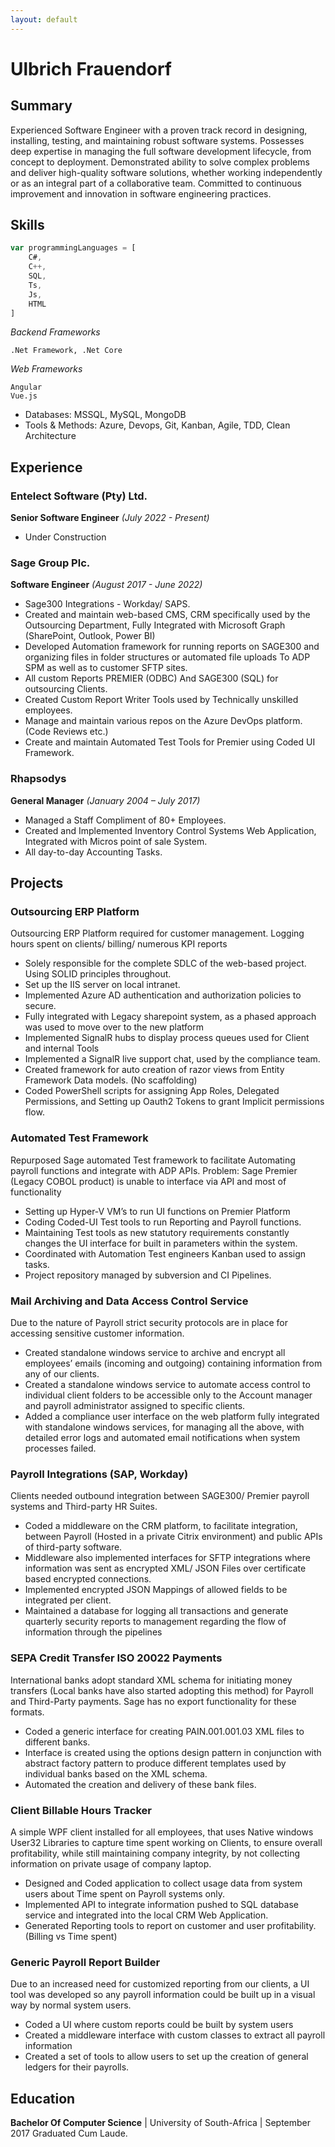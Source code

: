 ```yaml
---
layout: default
---
```


# Ulbrich Frauendorf

## Summary
Experienced Software Engineer with a proven track record in designing, installing, testing, and maintaining robust software systems. Possesses deep expertise in managing the full software development lifecycle, from concept to deployment. Demonstrated ability to solve complex problems and deliver high-quality software solutions, whether working independently or as an integral part of a collaborative team. Committed to continuous improvement and innovation in software engineering practices.

## Skills

```js
var programmingLanguages = [
    C#,
    C++,
    SQL,
    Ts,
    Js,
    HTML
]
```
*Backend Frameworks*
```
.Net Framework, .Net Core
```
*Web Frameworks*
```
Angular
Vue.js
```

- Databases: MSSQL, MySQL, MongoDB
- Tools & Methods: Azure, Devops, Git, Kanban, Agile, TDD, Clean Architecture

## Experience

### Entelect Software (Pty) Ltd. 
**Senior Software Engineer** _(July 2022 - Present)_
- Under Construction

### Sage Group Plc.
**Software Engineer** _(August 2017 - June 2022)_
- Sage300 Integrations - Workday/ SAPS.
- Created and maintain web-based CMS, CRM specifically used by the Outsourcing Department, Fully Integrated with Microsoft Graph (SharePoint, Outlook, Power BI)
- Developed Automation framework for running reports on SAGE300 and organizing files in folder structures or automated file uploads To ADP SPM as well as to customer SFTP sites.
- All custom Reports PREMIER (ODBC) And SAGE300 (SQL) for outsourcing Clients.
- Created Custom Report Writer Tools used by Technically unskilled employees.
- Manage and maintain various repos on the Azure DevOps platform. (Code Reviews etc.)
- Create and maintain Automated Test Tools for Premier using Coded UI Framework.

### Rhapsodys

**General Manager** _(January 2004 – July 2017)_
- Managed a Staff Compliment of 80+ Employees.
- Created and Implemented Inventory Control Systems Web Application, Integrated with Micros point of sale System.
- All day-to-day Accounting Tasks.


## Projects
### Outsourcing ERP Platform

Outsourcing ERP Platform required for customer management. Logging hours spent on clients/ billing/ numerous KPI reports
- Solely responsible for the complete SDLC of the web-based project. Using SOLID principles throughout.
-	Set up the IIS server on local intranet.
-	Implemented Azure AD authentication and authorization policies to secure.
-	Fully integrated with Legacy sharepoint system, as a phased approach was used to move over to the new platform
-	Implemented SignalR hubs to display process queues used for Client and internal Tools
-	Implemented a SignalR live support chat, used by the compliance team.
-	Created framework for auto creation of razor views from Entity Framework Data models. (No scaffolding)
-	Coded PowerShell scripts for assigning App Roles, Delegated Permissions, and Setting up Oauth2 Tokens to grant Implicit permissions flow.

### Automated Test Framework

Repurposed Sage automated Test framework to facilitate Automating payroll functions and integrate with ADP APIs. Problem: Sage Premier (Legacy COBOL product) is unable to interface via API and most of functionality
-	Setting up Hyper-V VM’s to run UI functions on Premier Platform
-	Coding Coded-UI Test tools to run Reporting and Payroll functions.
-	Maintaining Test tools as new statutory requirements constantly changes the UI interface for built in parameters within the system.
-	Coordinated with Automation Test engineers Kanban used to assign tasks.
-	Project repository managed by subversion and CI Pipelines. 

### Mail Archiving and Data Access Control Service

Due to the nature of Payroll strict security protocols are in place for accessing sensitive customer information.
-	Created standalone windows service to archive and encrypt all employees’ emails (incoming and outgoing) containing information from any of our clients.
-	Created a standalone windows service to automate access control to individual client folders to be accessible only to the Account manager and payroll administrator assigned to specific clients.
-	Added a compliance user interface on the web platform fully integrated with standalone windows services, for managing all the above, with detailed error logs and automated email notifications when system processes failed.

### Payroll Integrations (SAP, Workday)

Clients needed outbound integration between SAGE300/ Premier payroll systems and Third-party HR Suites.
-	Coded a middleware on the CRM platform, to facilitate integration, between Payroll (Hosted in a private Citrix environment) and public APIs of third-party software.
-	Middleware also implemented interfaces for SFTP integrations where information was sent as encrypted XML/ JSON Files over certificate based encrypted connections.
-	Implemented encrypted JSON Mappings of allowed fields to be integrated per client.
-	Maintained a database for logging all transactions and generate quarterly security reports to management regarding the flow of information through the pipelines

### SEPA Credit Transfer ISO 20022 Payments

International banks adopt standard XML schema for initiating money transfers (Local banks have also started adopting this method) for Payroll and Third-Party payments. Sage has no export functionality for these formats.
-	Coded a generic interface for creating PAIN.001.001.03 XML files to different banks.
-	Interface is created using the options design pattern in conjunction with abstract factory pattern to produce different templates used by individual banks based on the XML schema.
-	Automated the creation and delivery of these bank files.

### Client Billable Hours Tracker

A simple WPF client installed for all employees, that uses Native windows User32 Libraries to capture time spent working on Clients, to ensure overall profitability, while still maintaining company integrity, by not collecting information on private usage of company laptop.

-	Designed and Coded application to collect usage data from system users about Time spent on Payroll systems only.
-	Implemented API to integrate information pushed to SQL database service and integrated into the local CRM Web Application.
-	Generated Reporting tools to report on customer and user profitability. (Billing vs Time spent)

### Generic Payroll Report Builder

Due to an increased need for customized reporting from our clients, a UI tool was developed so any payroll information could be built up in a visual way by normal system users.
-	Coded a UI where custom reports could be built by system users
-	Created a middleware interface with custom classes to extract all payroll information
-	Created a set of tools to allow users to set up the creation of general ledgers for their payrolls.

## Education
**Bachelor Of Computer Science** | University of South-Africa | September 2017
Graduated Cum Laude.
